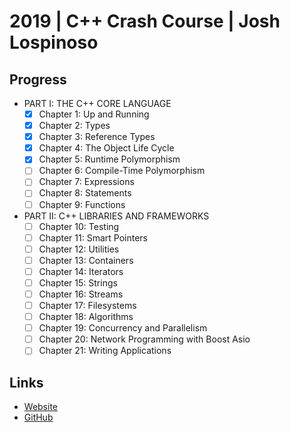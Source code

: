 # 2019 | C++ Crash Course | Josh Lospinoso

## Progress

- PART I: THE C++ CORE LANGUAGE
    - [x] Chapter 1: Up and Running
    - [x] Chapter 2: Types
    - [x] Chapter 3: Reference Types
    - [x] Chapter 4: The Object Life Cycle
    - [x] Chapter 5: Runtime Polymorphism
    - [ ] Chapter 6: Compile-Time Polymorphism
    - [ ] Chapter 7: Expressions
    - [ ] Chapter 8: Statements
    - [ ] Chapter 9: Functions
- PART II: C++ LIBRARIES AND FRAMEWORKS
    - [ ] Chapter 10: Testing
    - [ ] Chapter 11: Smart Pointers
    - [ ] Chapter 12: Utilities
    - [ ] Chapter 13: Containers
    - [ ] Chapter 14: Iterators
    - [ ] Chapter 15: Strings
    - [ ] Chapter 16: Streams
    - [ ] Chapter 17: Filesystems
    - [ ] Chapter 18: Algorithms
    - [ ] Chapter 19: Concurrency and Parallelism
    - [ ] Chapter 20: Network Programming with Boost Asio
    - [ ] Chapter 21: Writing Applications

## Links

- [Website](https://ccc.codes)
- [GitHub](https://github.com/JLospinoso/ccc)
